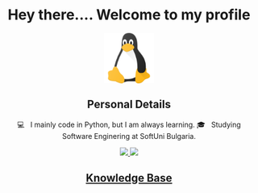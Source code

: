 <h1 align="center">Hey there....  Welcome to my profile</h1>
<p align="center">
	<img align ="center" src = "https://raw.githubusercontent.com/pratik-kale20/pratik-kale20/main/linux.png" width="100" height="100">
	</a>
</p>
<h2 align="center">Personal Details</h2>
<p align="center">
💻 &nbsp I mainly code in Python, but I am always learning. 
🎓 &nbsp; Studying Software Enginering at SoftUni Bulgaria.

</p>
<p align="center">
<a href="https://github.com/azizovrafael">
  <img height="180em" src="https://github-readme-stats-eight-theta.vercel.app/api?username=Dimitrov-S-Dev-Python&show_icons=true&theme=algolia&include_all_commits=true&count_private=true"/>
  <img height="180em" src="https://github-readme-stats-eight-theta.vercel.app/api/top-langs/?username=Dimitrov-S-Dev-Python&layout=compact&langs_count=8&theme=algolia&include_all_commits=true&count_private=true"/>
</a>
</p>
<h2 align="center"><u><b>Knowledge Base</b></u></h2>
